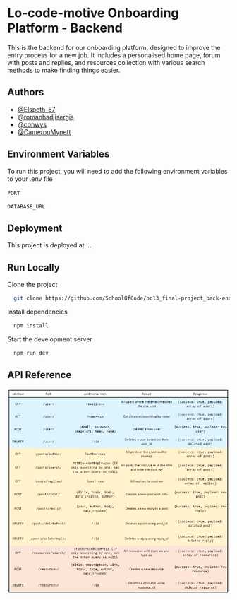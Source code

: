 # Lo-code-motive Onboarding Platform - Backend

This is the backend for our onboarding platform, designed to improve the entry process
for a new job. It includes a personalised home page, forum with posts and replies, and
resources collection with various search methods to make finding things easier.

## Authors

- [@Elspeth-57](https://www.github.com/Elspeth-57)
- [@romanhadjisergis](https://www.github.com/romanhadjisergis)
- [@conwys](https://www.github.com/conwys)
- [@CameronMynett](https://www.github.com/CameronMynett)

## Environment Variables

To run this project, you will need to add the following environment variables to your .env file

`PORT`

`DATABASE_URL`

## Deployment

This project is deployed at ...

## Run Locally

Clone the project

```bash
  git clone https://github.com/SchoolOfCode/bc13_final-project_back-end-locodemotives.git
```

Install dependencies

```bash
  npm install
```

Start the development server

```bash
  npm run dev
```

## API Reference

![](readme_image.png)
